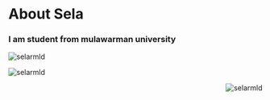 <h1 align="left">About Sela</h1>
<h3 align="left">I am student from mulawarman university</h3>

<p><img src="https://github-readme-stats.vercel.app/api/top-langs?username=selarmld&show_icons=true&locale=en&theme=react&layout=compact" alt="selarmld" /></p>

<p>&nbsp;<img align="left" src="https://github-readme-stats.vercel.app/api?username=selarmld&show_icons=true&theme=react&rank_icon=github&locale=en" alt="selarmld" /></p>

<p><img align="right" src="https://github-readme-streak-stats.herokuapp.com/?user=selarmld&theme=react" alt="selarmld" /></p>

